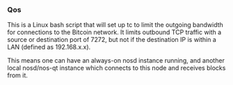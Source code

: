 ### Qos ###

This is a Linux bash script that will set up tc to limit the outgoing bandwidth for connections to the Bitcoin network. It limits outbound TCP traffic with a source or destination port of 7272, but not if the destination IP is within a LAN (defined as 192.168.x.x).

This means one can have an always-on nosd instance running, and another local nosd/nos-qt instance which connects to this node and receives blocks from it.
